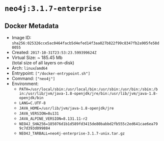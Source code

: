 # `neo4j:3.1.7-enterprise`

## Docker Metadata

- Image ID: `sha256:025326cce5ac0464facb5d4efed14f3aa027b822f99c8347fb2a905fe58d0055`
- Created: `2017-10-31T23:53:23.599399624Z`
- Virtual Size: ~ 185.45 Mb  
  (total size of all layers on-disk)
- Arch: `linux`/`amd64`
- Entrypoint: `["/docker-entrypoint.sh"]`
- Command: `["neo4j"]`
- Environment:
  - `PATH=/usr/local/sbin:/usr/local/bin:/usr/sbin:/usr/bin:/sbin:/bin:/usr/lib/jvm/java-1.8-openjdk/jre/bin:/usr/lib/jvm/java-1.8-openjdk/bin`
  - `LANG=C.UTF-8`
  - `JAVA_HOME=/usr/lib/jvm/java-1.8-openjdk/jre`
  - `JAVA_VERSION=8u131`
  - `JAVA_ALPINE_VERSION=8.131.11-r2`
  - `NEO4J_SHA256=185076d1b1d589fd3415de80babbd2fb555c2ed641cae6ea799c7d393d099884`
  - `NEO4J_TARBALL=neo4j-enterprise-3.1.7-unix.tar.gz`
